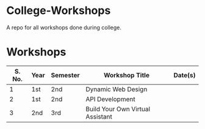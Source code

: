 # College-Workshops
A repo for all workshops done during college.
# Workshops
| S. No. | Year | Semester | Workshop Title | Date(s) |
| ------ | ---- | -------- | -------------- | ------- |
|1|1st|2nd|Dynamic Web Design||
|2|1st|2nd|API Development||
|3|2nd|3rd|Build Your Own Virtual Assistant||
